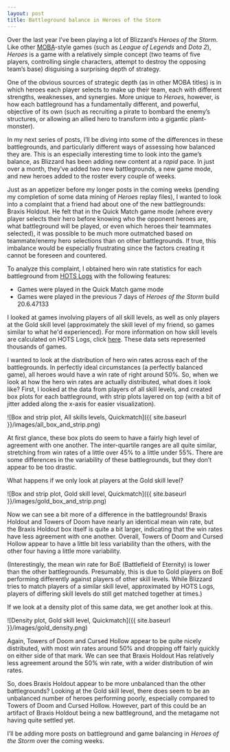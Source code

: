 ```yaml
---
layout: post
title: Battleground balance in Heroes of the Storm
---
```


Over the last year I’ve been playing a lot of Blizzard’s *Heroes of the Storm*. Like other [MOBA](https://en.wikipedia.org/wiki/Multiplayer_online_battle_arena)-style games (such as *League of Legends* and *Dota 2*), *Heroes* is a game with a relatively simple concept (two teams of five players, controlling single characters, attempt to destroy the opposing team’s base) disguising a surprising depth of strategy.

One of the obvious sources of strategic depth (as in other MOBA titles) is in which heroes each player selects to make up their team, each with different strengths, weaknesses, and synergies. More unique to *Heroes*, however, is how each battleground has a fundamentally different, and powerful, objective of its own (such as recruiting a pirate to bombard the enemy’s structures, or allowing an allied hero to transform into a gigantic plant-monster).

In my next series of posts, I’ll be diving into some of the differences in these battlegrounds, and particularly different ways of assessing how balanced they are. This is an especially interesting time to look into the game’s balance, as Blizzard has been adding new content at a *rapid* pace. In just over a month, they’ve added two new battlegrounds, a new game mode, and new heroes added to the roster every couple of weeks.

Just as an appetizer before my longer posts in the coming weeks (pending my completion of some data mining of *Heroes* replay files), I wanted to look into a complaint that a friend had about one of the new battlegrounds: Braxis Holdout. He felt that in the Quick Match game mode (where every player selects their hero before knowing who the opponent heroes are, what battleground will be played, or even which heroes their teammates selected), it was possible to be much more outmatched based on teammate/enemy hero selections than on other battlegrounds. If true, this imbalance would be especially frustrating since the factors creating it cannot be foreseen and countered.

To analyze this complaint, I obtained hero win rate statistics for each battleground from [HOTS Logs](http://www.hotslogs.com) with the following features:

* Games were played in the Quick Match game mode
* Games were played in the previous 7 days of *Heroes of the Storm* build 20.6.47133

I looked at games involving players of all skill levels, as well as only players at the Gold skill level (approximately the skill level of my friend, so games similar to what he'd experienced). For more information on how skill levels are calculated on HOTS Logs, click [here](http://www.hotslogs.com/Info/MMRInformation). These data sets represented thousands of games.

I wanted to look at the distribution of hero win rates across each of the battlegrounds. In perfectly ideal circumstances (a perfectly balanced game), all heroes would have a win rate of right around 50%. So, when we look at how the hero win rates are actually distributed, what does it look like? First, I looked at the data from players of all skill levels, and created box plots for each battleground, with strip plots layered on top (with a bit of jitter added along the x-axis for easier visualization).

![Box and strip plot, All skills levels, Quickmatch]({{ site.baseurl }}/images/all_box_and_strip.png)

At first glance, these box plots do seem to have a fairly high level of agreement with one another. The inter-quartile ranges are all quite similar, stretching from win rates of a little over 45% to a little under 55%. There are some differences in the variability of these battlegrounds, but they don’t appear to be too drastic.

What happens if we only look at players at the Gold skill level?

![Box and strip plot, Gold skill level, Quickmatch]({{ site.baseurl }}/images/gold_box_and_strip.png)

Now we can see a bit more of a difference in the battlegrounds! Braxis Holdout and Towers of Doom have nearly an identical mean win rate, but the Braxis Holdout box itself is quite a bit larger, indicating that the win rates have less agreement with one another. Overall, Towers of Doom and Cursed Hollow appear to have a little bit less variability than the others, with the other four having a little more variability.

(Interestingly, the mean win rate for BoE (Battlefield of Eternity) is lower than the other battlegrounds. Presumably, this is due to Gold players on BoE performing differently against players of other skill levels. While Blizzard tries to match players of a similar skill level, approximated by HOTS Logs, players of differing skill levels do still get matched together at times.)

If we look at a density plot of this same data, we get another look at this.

![Density plot, Gold skill level, Quickmatch]({{ site.baseurl }}/images/gold_density.png)

Again, Towers of Doom and Cursed Hollow appear to be quite nicely distributed, with most win rates around 50% and dropping off fairly quickly on either side of that mark. We can see that Braxis Holdout Has relatively less agreement around the 50% win rate, with a wider distribution of win rates.

So, does Braxis Holdout appear to be more unbalanced than the other battlegrounds? Looking at the Gold skill level, there does seem to be an unbalanced number of heroes performing poorly, especially compared to Towers of Doom and Cursed Hollow. However, part of this could be an artifact of Braxis Holdout being a new battleground, and the metagame not having quite settled yet.

I’ll be adding more posts on battleground and game balancing in *Heroes of the Storm* over the coming weeks.
